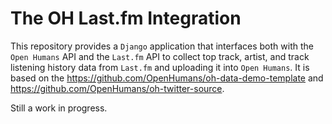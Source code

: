 # The OH Last.fm Integration

This repository provides a `Django` application that interfaces both with the `Open Humans` API and the `Last.fm` API to collect top track, artist, and track listening history data from `Last.fm` and uploading it into `Open Humans`. It is based on the https://github.com/OpenHumans/oh-data-demo-template and https://github.com/OpenHumans/oh-twitter-source.


Still a work in progress.